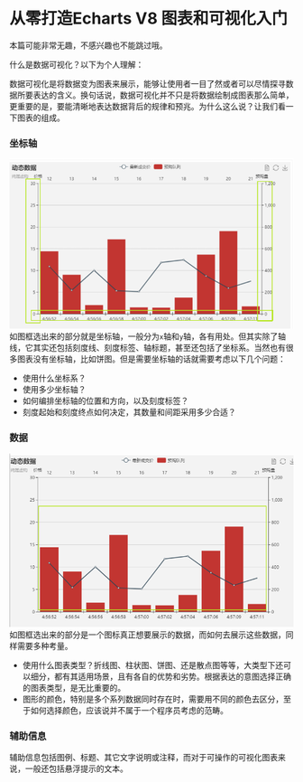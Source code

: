 # 从零打造Echarts V8 图表和可视化入门
本篇可能非常无趣，不感兴趣也不能跳过哦。

什么是数据可视化？以下为个人理解：

数据可视化是将数据变为图表来展示，能够让使用者一目了然或者可以尽情探寻数据所要表达的含义。换句话说，数据可视化并不只是将数据绘制成图表那么简单，更重要的是，要能清晰地表达数据背后的规律和预兆。为什么这么说？让我们看一下图表的组成。
### 坐标轴
![](images/v8/chart-axias.png)
如图框选出来的部分就是坐标轴，一般分为`x`轴和`y`轴，各有用处。但其实除了轴线，它其实还包括刻度线、刻度标签、轴标题，甚至还包括了坐标系。当然也有很多图表没有坐标轴，比如饼图。但是需要坐标轴的话就需要考虑以下几个问题：
- 使用什么坐标系？
- 使用多少坐标轴？
- 如何编排坐标轴的位置和方向，以及刻度标签？
- 刻度起始和刻度终点如何决定，其数量和间距采用多少合适？
### 数据
![](images/v8/chart-data.png)
如图框选出来的部分是一个图标真正想要展示的数据，而如何去展示这些数据，同样需要多种考量。

- 使用什么图表类型？折线图、柱状图、饼图、还是散点图等等，大类型下还可以细分，都有其适用场景，且有各自的优势和劣势。根据表达的意图选择正确的图表类型，是无比重要的。
- 图形的颜色，特别是多个系列数据同时存在时，需要用不同的颜色去区分，至于如何选择颜色，应该说并不属于一个程序员考虑的范畴。

### 辅助信息
辅助信息包括图例、标题、其它文字说明或注释，而对于可操作的可视化图表来说，一般还包括悬浮提示的文本。
